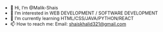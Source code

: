 - 👋 Hi, I’m @Malik-Shais
- 👀 I’m interested in WEB DEVELOPMENT / SOFTWARE DEVELOPMENT
- 🌱 I’m currently learning HTML/CSS/JAVA/PYTHON/REACT
- 📫 How to reach me: Email: shaiskhalid321@gmail.com

<!---
Malik-Shais/Malik-Shais is a ✨ special ✨ repository because its `README.md` (this file) appears on your GitHub profile.
You can click the Preview link to take a look at your changes.
--->
